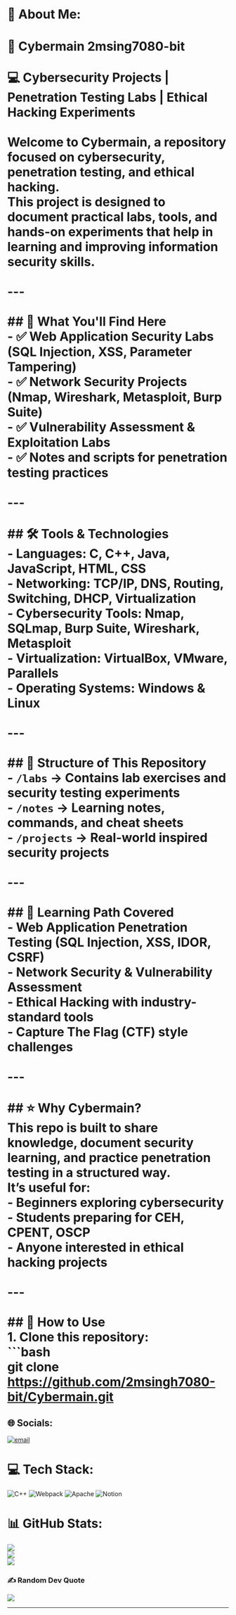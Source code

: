 # 💫 About Me:
# 🔐 Cybermain  2msing7080-bit<br><br>💻 **Cybersecurity Projects | Penetration Testing Labs | Ethical Hacking Experiments**<br><br>Welcome to **Cybermain**, a repository focused on **cybersecurity, penetration testing, and ethical hacking**.  <br>This project is designed to document practical labs, tools, and hands-on experiments that help in learning and improving **information security skills**.  <br><br>---<br><br>## 🚀 What You'll Find Here  <br>- ✅ Web Application Security Labs (SQL Injection, XSS, Parameter Tampering)  <br>- ✅ Network Security Projects (Nmap, Wireshark, Metasploit, Burp Suite)  <br>- ✅ Vulnerability Assessment & Exploitation Labs  <br>- ✅ Notes and scripts for penetration testing practices  <br><br>---<br><br>## 🛠️ Tools & Technologies  <br>- **Languages:** C, C++, Java, JavaScript, HTML, CSS  <br>- **Networking:** TCP/IP, DNS, Routing, Switching, DHCP, Virtualization  <br>- **Cybersecurity Tools:** Nmap, SQLmap, Burp Suite, Wireshark, Metasploit  <br>- **Virtualization:** VirtualBox, VMware, Parallels  <br>- **Operating Systems:** Windows & Linux  <br><br>---<br><br>## 📂 Structure of This Repository  <br>- `/labs` → Contains lab exercises and security testing experiments  <br>- `/notes` → Learning notes, commands, and cheat sheets  <br>- `/projects` → Real-world inspired security projects  <br><br>---<br><br>## 📜 Learning Path Covered  <br>- Web Application Penetration Testing (SQL Injection, XSS, IDOR, CSRF)  <br>- Network Security & Vulnerability Assessment  <br>- Ethical Hacking with industry-standard tools  <br>- Capture The Flag (CTF) style challenges  <br><br>---<br><br>## ⭐ Why Cybermain?  <br>This repo is built to **share knowledge, document security learning, and practice penetration testing** in a structured way.  <br>It’s useful for:  <br>- Beginners exploring **cybersecurity**  <br>- Students preparing for **CEH, CPENT, OSCP**  <br>- Anyone interested in **ethical hacking projects**  <br><br>---<br><br>## 📌 How to Use  <br>1. Clone this repository:  <br>   ```bash<br>   git clone https://github.com/2msingh7080-bit/Cybermain.git<br>


## 🌐 Socials:
[![email](https://img.shields.io/badge/Email-D14836?logo=gmail&logoColor=white)](mailto:2msingh7080@gmail.com) 

# 💻 Tech Stack:
![C++](https://img.shields.io/badge/c++-%2300599C.svg?style=for-the-badge&logo=c%2B%2B&logoColor=white) ![Webpack](https://img.shields.io/badge/webpack-%238DD6F9.svg?style=for-the-badge&logo=webpack&logoColor=black) ![Apache](https://img.shields.io/badge/apache-%23D42029.svg?style=for-the-badge&logo=apache&logoColor=white) ![Notion](https://img.shields.io/badge/Notion-%23000000.svg?style=for-the-badge&logo=notion&logoColor=white)
# 📊 GitHub Stats:
![](https://github-readme-stats.vercel.app/api?username=2msingh7080-bit&theme=dark&hide_border=false&include_all_commits=true&count_private=true)<br/>
![](https://nirzak-streak-stats.vercel.app/?user=2msingh7080-bit&theme=dark&hide_border=false)<br/>
![](https://github-readme-stats.vercel.app/api/top-langs/?username=2msingh7080-bit&theme=dark&hide_border=false&include_all_commits=true&count_private=true&layout=compact)

### ✍️ Random Dev Quote
![](https://quotes-github-readme.vercel.app/api?type=horizontal&theme=radical)

---


